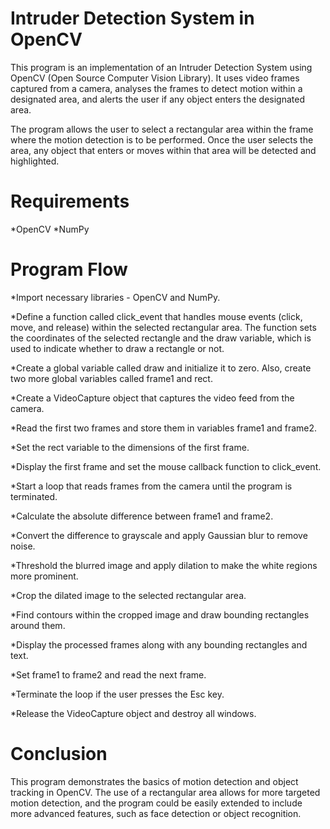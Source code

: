 # Intruder Detection System in OpenCV
This program is an implementation of an Intruder Detection System using OpenCV (Open Source Computer Vision Library). It uses video frames captured from a camera, analyses the frames to detect motion within a designated area, and alerts the user if any object enters the designated area.

The program allows the user to select a rectangular area within the frame where the motion detection is to be performed. Once the user selects the area, any object that enters or moves within that area will be detected and highlighted.

<h1>Requirements</h1>
*OpenCV
*NumPy

<h1>Program Flow</h1>
*Import necessary libraries - OpenCV and NumPy.

*Define a function called click_event that handles mouse events (click, move, and release) within the selected rectangular area. The function sets the coordinates of the selected rectangle and the draw variable, which is used to indicate whether to draw a rectangle or not.

*Create a global variable called draw and initialize it to zero. Also, create two more global variables called frame1 and rect.

*Create a VideoCapture object that captures the video feed from the camera.

*Read the first two frames and store them in variables frame1 and frame2.

*Set the rect variable to the dimensions of the first frame.

*Display the first frame and set the mouse callback function to click_event.

*Start a loop that reads frames from the camera until the program is terminated.

*Calculate the absolute difference between frame1 and frame2.

*Convert the difference to grayscale and apply Gaussian blur to remove noise.

*Threshold the blurred image and apply dilation to make the white regions more prominent.

*Crop the dilated image to the selected rectangular area.

*Find contours within the cropped image and draw bounding rectangles around them.

*Display the processed frames along with any bounding rectangles and text.

*Set frame1 to frame2 and read the next frame.

*Terminate the loop if the user presses the Esc key.

*Release the VideoCapture object and destroy all windows.

<h1>Conclusion</h1>
This program demonstrates the basics of motion detection and object tracking in OpenCV. The use of a rectangular area allows for more targeted motion detection, and the program could be easily extended to include more advanced features, such as face detection or object recognition.
